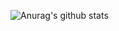 ![Anurag's github stats](https://github-readme-stats.vercel.app/api?username=YonSunZhen&show_icons=true)
